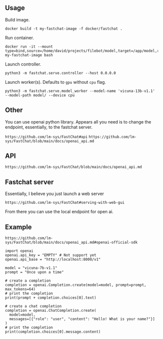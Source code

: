 ## Usage

Build image.

```
docker build -t my-fastchat-image -f docker/fastchat .
```

Run container.

```
docker run -it --mount type=bind,source=/home/david/projects/filebot/model,target=/app/model,readonly my-fastchat-image bash
```

Launch controller.

```
python3 -m fastchat.serve.controller --host 0.0.0.0
```

Launch worker(s). Defaults to `gpu` without `cpu` flag.

```
python3 -m fastchat.serve.model_worker --model-name 'vicuna-13b-v1.1' --model-path model/ --device cpu
```

## Other

You can use openai python library. Appears all you need is to change the endpoint, essentially, to the fastchat server.

`https://github.com/lm-sys/FastChat#api`
`https://github.com/lm-sys/FastChat/blob/main/docs/openai_api.md`

## API

`https://github.com/lm-sys/FastChat/blob/main/docs/openai_api.md`

## Fastchat server

Essentially, I believe you just launch a web server

`https://github.com/lm-sys/FastChat#serving-with-web-gui`

From there you can use the local endpoint for open ai.

## Example

`https://github.com/lm-sys/FastChat/blob/main/docs/openai_api.md#openai-official-sdk`
```
import openai
openai.api_key = "EMPTY" # Not support yet
openai.api_base = "http://localhost:8000/v1"

model = "vicuna-7b-v1.1"
prompt = "Once upon a time"

# create a completion
completion = openai.Completion.create(model=model, prompt=prompt, max_tokens=64)
# print the completion
print(prompt + completion.choices[0].text)

# create a chat completion
completion = openai.ChatCompletion.create(
  model=model,
  messages=[{"role": "user", "content": "Hello! What is your name?"}]
)
# print the completion
print(completion.choices[0].message.content)
```